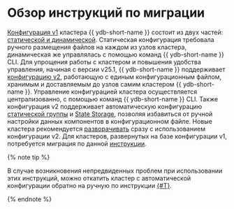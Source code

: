# Обзор инструкций по миграции

[Конфигурация v1](../before-v25.1/index.md) кластера {{ ydb-short-name }} состоит из двух частей: [статической и динамической](../before-v25.1/index.md). Статическая конфигурация требовала ручного размещения файлов на каждом из узлов кластера, динамическая же управлялась с помощью команд {{ ydb-short-name }} CLI. 
Для упрощения работы с кластером и повышения удобства управления, начиная с версии v25.1, {{ ydb-short-name }} поддерживает [конфигурацию v2](../../../configuration-management/index.md), работающую с единым конфигурационным файлом, хранимым и доставляемым до узлов самим кластером {{ ydb-short-name }}. Управление конфигурацией кластера осуществляется централизованно, с помощью команд {{ ydb-short-name }} CLI. Также конфигурация v2 поддерживает автоматическую конфигурацию [статической группы](../../../../concepts/glossary.md#static-group) и [State Storage](../../../../concepts/glossary.md#state-storage), позволяя избавиться от ручной настройки данных компонентов в конфигурационном файле. 
Новые кластера рекомендуется [разворачивать](../initial-deployment.md) сразу с использованием конфигурации v2. Для кластеров, развернутых на базе конфигурации v1, потребуется миграция по данной [инструкции](migration-to-v2.md).

{% note tip %}

В случае возникновения непредвиденных проблем при использовании этих инструкций, можно откатить кластер с автоматической конфигурации обратно на ручную по инструкции [{#T}](migration-to-manual-configuration.md).

{% endnote %}
